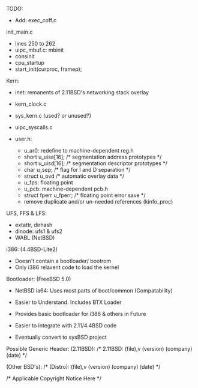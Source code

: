 TODO:
- Add: exec_coff.c

init_main.c
- lines 250 to 262
- uipc_mbuf.c: mbinit
- consinit
- cpu_startup
- start_init(curproc, framep);

Kern:
- inet: remanents of 2.11BSD's networking stack overlay
- kern_clock.c
- sys_kern.c (used? or unused?)
- uipc_syscalls.c

- user.h: 
	- u_ar0: redefine to machine-dependent reg.h
	- short	u_uisa[16];					/* segmentation address prototypes */
	- short	u_uisd[16];					/* segmentation descriptor prototypes */
	- char	u_sep;						/* flag for I and D separation */
	- struct u_ovd						/* automatic overlay data */
	- u_fps: floating point 
	- u_pcb: machine-dependent pcb.h
	- struct fperr u_fperr;				/* floating point error save */
	- remove duplicate and/or un-needed references (kinfo_proc)
	
UFS, FFS & LFS:
- extattr, dirhash
- dinode: ufs1 & ufs2
- WABL (NetBSD)

i386: (4.4BSD-Lite2)
- Doesn't contain a bootloader/ bootrom
- Only i386 relavent code to load the kernel 

Bootloader: (FreeBSD 5.0)
- NetBSD ia64: Uses most parts of boot/common (Compatability)
- Easier to Understand. Includes BTX Loader
- Provides basic bootloader for i386 & others in Future
- Easier to integrate with 2.11/4.4BSD code

- Eventually convert to sysBSD project

Possible Generic Header: 
(2.11BSD):
/* 2.11BSD: (file),v (version) (company) (date) */

(Other BSD's):
/* (Distro): (file),v (version) (company) (date) */

/* Applicable Copyright Notice Here */
